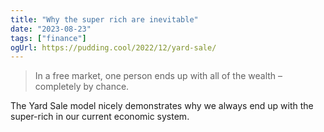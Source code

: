 ```yaml
---
title: "Why the super rich are inevitable"
date: "2023-08-23"
tags: ["finance"]
ogUrl: https://pudding.cool/2022/12/yard-sale/
---
```


> In a free market, one person ends up with all of the wealth – completely by chance.

The Yard Sale model nicely demonstrates why we always end up with the super-rich in our current economic system.
